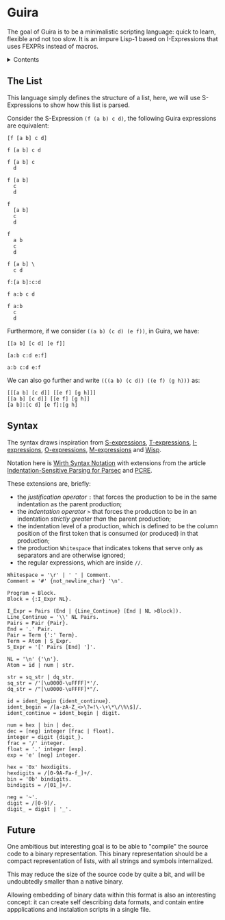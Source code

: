# Guira

The goal of Guira is to be a minimalistic scripting language:
quick to learn, flexible and not too slow.
It is an impure Lisp-1 based on I-Expressions that
uses FEXPRs instead of macros.

<details>

<summary>Contents</summary>

- [The List](#list)
- [Syntax](#syntax)
- [Future](#future)

</details>

## The List <a name="list"></a>

This language simply defines the structure of a list,
here, we will use S-Expressions to show how this list is parsed.

Consider the S-Expression `(f (a b) c d)`,
the following Guira expressions are equivalent:

```
[f [a b] c d]

f [a b] c d

f [a b] c
  d

f [a b]
  c
  d

f
  [a b]
  c
  d

f
  a b
  c
  d

f [a b] \
  c d

f:[a b]:c:d

f a:b c d

f a:b
  c
  d
```

Furthermore, if we consider `((a b) (c d) (e f))`,
in Guira, we have:

```
[[a b] [c d] [e f]]

[a:b c:d e:f]

a:b c:d e:f
```

We can also go further and write `(((a b) (c d)) ((e f) (g h)))`
as:

```
[[[a b] [c d]] [[e f] [g h]]]
[[a b] [c d]] [[e f] [g h]]
[a b]:[c d] [e f]:[g h]
```

## Syntax <a name="syntax"></a>

The syntax draws inspiration from
[S-expressions](https://www-sop.inria.fr/indes/fp/Bigloo/doc/r5rs-10.html#Formal-syntax),
[T-expressions](https://srfi.schemers.org/srfi-110/srfi-110.html),
[I-expressions](https://srfi.schemers.org/srfi-49/srfi-49.html),
[O-expressions](http://breuleux.net/blog/oexprs.html),
[M-expressions](https://en.m.wikipedia.org/wiki/M-expression) and
[Wisp](https://srfi.schemers.org/srfi-119/srfi-119.html).

Notation here is [Wirth Syntax Notation](https://dl.acm.org/doi/10.1145/359863.359883)
with extensions from the article
[Indentation-Sensitive Parsing for Parsec](https://osa1.net/papers/indentation-sensitive-parsec.pdf)
and [PCRE](https://www.pcre.org/original/doc/html/pcresyntax.html).

These extensions are, briefly:
 - the _justification operator_ `:` that forces the production to be in the same indentation as the parent production;
 - the _indentation operator_ `>` that forces the production to be in an indentation _strictly greater than_ the parent production;
 - the indentation level of a production, which is defined to be the column position of the first token that is consumed (or produced) in that production;
 - the production `Whitespace` that indicates tokens that serve only as separators and are otherwise ignored;
 - the regular expressions, which are inside `//`.

```ebnf
Whitespace = '\r' | ' ' | Comment.
Comment = '#' {not_newline_char} '\n'.

Program = Block.
Block = {:I_Expr NL}.

I_Expr = Pairs (End | {Line_Continue} [End | NL >Block]).
Line_Continue = '\\' NL Pairs.
Pairs = Pair {Pair}.
End = '.' Pair.
Pair = Term {':' Term}.
Term = Atom | S_Expr.
S_Expr = '[' Pairs [End] ']'.

NL = '\n' {'\n'}.
Atom = id | num | str.

str = sq_str | dq_str.
sq_str = /'[\u0000-\uFFFF]*'/.
dq_str = /"[\u0000-\uFFFF]*"/.

id = ident_begin {ident_continue}.
ident_begin = /[a-zA-Z_<>\?=!\-\+\*\/\%\$]/.
ident_continue = ident_begin | digit.

num = hex | bin | dec.
dec = [neg] integer [frac | float].
integer = digit {digit_}.
frac = '/' integer.
float = '.' integer [exp].
exp = 'e' [neg] integer.

hex = '0x' hexdigits.
hexdigits = /[0-9A-Fa-f_]+/.
bin = '0b' bindigits.
bindigits = /[01_]+/.

neg = '~'.
digit = /[0-9]/.
digit_ = digit | '_'.
```

## Future

One ambitious but interesting goal is to be able to "compile"
the source code to a binary representation. This binary
representation should be a compact representation of
lists, with all strings and symbols internalized.

This may reduce the size of the source code by
quite a bit, and will be undoubtedly smaller than
a native binary.

Allowing embedding of binary data within this format is
also an interesting concept: it can create self
describing data formats, and contain entire appplications
and instalation scripts in a single file.
